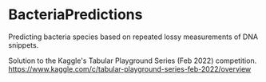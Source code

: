 # BacteriaPredictions
Predicting bacteria species based on repeated lossy measurements of DNA snippets.

Solution to the Kaggle's Tabular Playground Series (Feb 2022) competition.
https://www.kaggle.com/c/tabular-playground-series-feb-2022/overview
